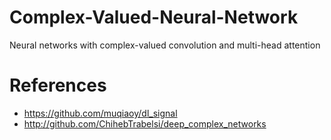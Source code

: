 # Complex-Valued-Neural-Network
Neural networks with complex-valued convolution and multi-head attention

# References
- https://github.com/muqiaoy/dl_signal
- http://github.com/ChihebTrabelsi/deep_complex_networks

